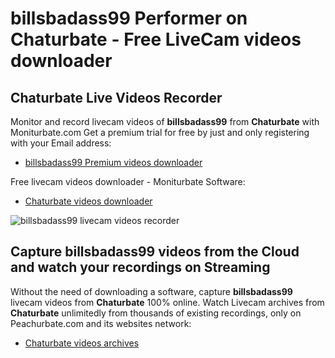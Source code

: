# billsbadass99 Performer on Chaturbate - Free LiveCam videos downloader

## Chaturbate Live Videos Recorder

Monitor and record livecam videos of **billsbadass99** from **Chaturbate** with Moniturbate.com
Get a premium trial for free by just and only registering with your Email address:
* [billsbadass99 Premium videos downloader](https://moniturbate.com/request-demo-licence-key.html)

Free livecam videos downloader - Moniturbate Software:
* [Chaturbate videos downloader](https://moniturbate.com/moniturbate-download-software.html)

![billsbadass99 livecam videos recorder](https://peachurnet.com/templates/moniturbate-software.png)


## Capture billsbadass99 videos from the Cloud and watch your recordings on Streaming

Without the need of downloading a software, capture **billsbadass99** livecam videos from **Chaturbate** 100% online.
Watch Livecam archives from **Chaturbate** unlimitedly from thousands of existing recordings, only on Peachurbate.com and its websites network:
* [Chaturbate videos archives](https://peachurnet.com/)